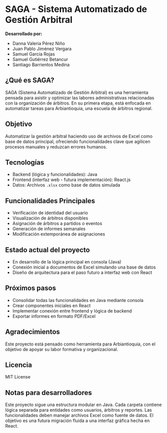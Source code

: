 # SAGA - Sistema Automatizado de Gestión Arbitral

**Desarrollado por:**
- Danna Valeria Pérez Niño  
- Juan Pablo Jiménez Vergara  
- Samuel García Rojas  
- Samuel Gutiérrez Betancur  
- Santiago Barrientos Medina

## ¿Qué es SAGA?

SAGA (Sistema Automatizado de Gestión Arbitral) es una herramienta pensada para asistir y optimizar las labores administrativas relacionadas con la organización de árbitros. En su primera etapa, está enfocada en automatizar tareas para Arbiantioquia, una escuela de árbitros regional.

## Objetivo

Automatizar la gestión arbitral haciendo uso de archivos de Excel como base de datos principal, ofreciendo funcionalidades clave que agilicen procesos manuales y reduzcan errores humanos.

## Tecnologías

- Backend (lógica y funcionalidades): Java  
- Frontend (interfaz web - futura implementación): React.js  
- Datos: Archivos `.xlsx` como base de datos simulada

## Funcionalidades Principales

- Verificación de identidad del usuario  
- Visualización de árbitros disponibles  
- Asignación de árbitros a partidos o eventos  
- Generación de informes semanales  
- Modificación extemporánea de asignaciones

## Estado actual del proyecto

- En desarrollo de la lógica principal en consola (Java)  
- Conexión inicial a documentos de Excel simulando una base de datos  
- Diseño de arquitectura para el paso futuro a interfaz web con React


## Próximos pasos

- Consolidar todas las funcionalidades en Java mediante consola  
- Crear componentes iniciales en React  
- Implementar conexión entre frontend y lógica de backend  
- Exportar informes en formato PDF/Excel

## Agradecimientos

Este proyecto está pensado como herramienta para Arbiantioquia, con el objetivo de apoyar su labor formativa y organizacional.

## Licencia

MIT License

## Notas para desarrolladores 

Este proyecto sigue una estructura modular en Java. Cada carpeta contiene lógica separada para entidades como usuarios, árbitros y reportes. Las funcionalidades deben manejar archivos Excel como fuente de datos. El objetivo es una futura migración fluida a una interfaz gráfica hecha en React.

